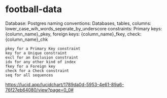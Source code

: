 # football-data

Database: Postgres
naming conventions: Databases, tables, columns: lower_case_wih_words_seperate_by_underscore
constraints: Primary keys: {column_name}_pkey, foreign keys: {column_name}_fkey, check: {column_name}_chk

    pkey for a Primary Key constraint
    key for a Unique constraint
    excl for an Exclusion constraint
    idx for any other kind of index
    fkey for a Foreign key
    check for a Check constraint
    seq for all sequences
https://lucid.app/lucidchart/1789da0d-5953-4e61-89a6-76f27eb64080/view?page=0_0#
